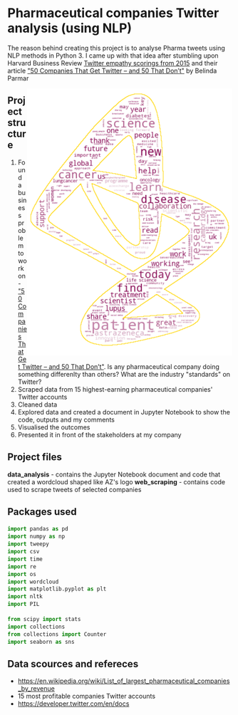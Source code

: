 # Pharmaceutical companies Twitter analysis (using NLP)

The reason behind creating this project is to analyse Pharma tweets using NLP methods in Python 3. I came up with that idea after stumbling upon Harvard Business Review [Twitter empathy scorings from 2015](https://twitter.com/harvardbiz/status/805712993384353792) and their article ["50 Companies That Get Twitter – and 50 That Don’t"](https://hbr.org/2015/04/the-best-and-worst-corporate-tweeters) by
Belinda Parmar

<img align="right" width="460" height="600" src="https://github.com/mbalcerzak/twitter_pharma/blob/master/az_.png">


## Project structure

1. Found a business problem to work on - ["50 Companies That Get Twitter – and 50 That Don’t"](https://hbr.org/2015/04/the-best-and-worst-corporate-tweeters). Is any pharmaceutical company doing something differenlty than others? What are the industry "standards" on Twitter?
2. Scraped data from 15 highest-earning pharmaceutical companies' Twitter accounts
3. Cleaned data
4. Explored data and created a document in Jupyter Notebook to show the code, outputs and my comments
5. Visualised the outcomes
6. Presented it in front of the stakeholders at my company

## Project files

**data_analysis** - contains the Jupyter Notebook document and code that created a wordcloud shaped like AZ's logo
**web_scraping** - contains code used to scrape tweets of selected companies

## Packages used

```python
import pandas as pd
import numpy as np
import tweepy
import csv
import time
import re
import os
import wordcloud
import matplotlib.pyplot as plt
import nltk
import PIL

from scipy import stats
import collections
from collections import Counter
import seaborn as sns
```

## Data scources and refereces
- https://en.wikipedia.org/wiki/List_of_largest_pharmaceutical_companies_by_revenue
- 15 most profitable companies Twitter accounts
- https://developer.twitter.com/en/docs
